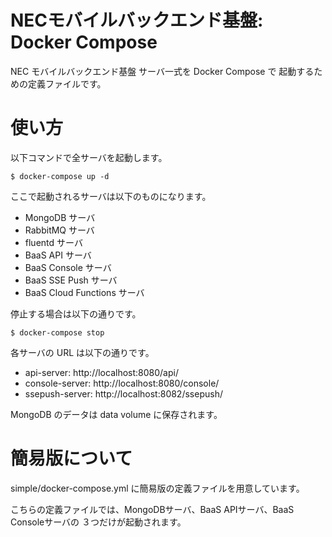 NECモバイルバックエンド基盤: Docker Compose
===========================================

NEC モバイルバックエンド基盤 サーバ一式を Docker Compose で
起動するための定義ファイルです。

使い方
======

以下コマンドで全サーバを起動します。

    $ docker-compose up -d

ここで起動されるサーバは以下のものになります。

* MongoDB サーバ
* RabbitMQ サーバ
* fluentd サーバ
* BaaS API サーバ
* BaaS Console サーバ
* BaaS SSE Push サーバ
* BaaS Cloud Functions サーバ

停止する場合は以下の通りです。

    $ docker-compose stop
    
各サーバの URL は以下の通りです。

* api-server: http://localhost:8080/api/
* console-server: http://localhost:8080/console/
* ssepush-server: http://localhost:8082/ssepush/

MongoDB のデータは data volume に保存されます。

簡易版について
==============

simple/docker-compose.yml に簡易版の定義ファイルを用意しています。

こちらの定義ファイルでは、MongoDBサーバ、BaaS APIサーバ、BaaS Consoleサーバの
３つだけが起動されます。
